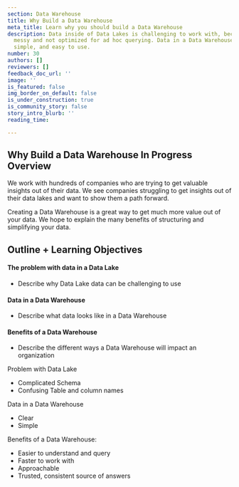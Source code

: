 ```yaml
---
section: Data Warehouse
title: Why Build a Data Warehouse
meta_title: Learn why you should build a Data Warehouse
description: Data inside of Data Lakes is challenging to work with, because it is
  messy and not optimized for ad hoc querying. Data in a Data Warehouse is clean,
  simple, and easy to use.
number: 30
authors: []
reviewers: []
feedback_doc_url: ''
image: ''
is_featured: false
img_border_on_default: false
is_under_construction: true
is_community_story: false
story_intro_blurb: ''
reading_time: 

---
```

## Why Build a Data Warehouse In Progress Overview

We work with hundreds of companies who are trying to get valuable insights out of their data. We see companies struggling to get insights out of their data lakes and want to show them a path forward.

Creating a Data Warehouse is a great way to get much more value out of your data. We hope to explain the many benefits of structuring and simplifying your data.

## Outline + Learning Objectives

#### The problem with data in a Data Lake

* Describe why Data Lake data can be challenging to use

#### Data in a Data Warehouse

* Describe what data looks like in a Data Warehouse

#### Benefits of a Data Warehouse

* Describe the different ways a Data Warehouse will impact an organization

Problem with Data Lake

* Complicated Schema
* Confusing Table and column names

Data in a Data Warehouse

* Clear
* Simple

Benefits of a Data Warehouse:

* Easier to understand and query
* Faster to work with
* Approachable
* Trusted, consistent source of answers